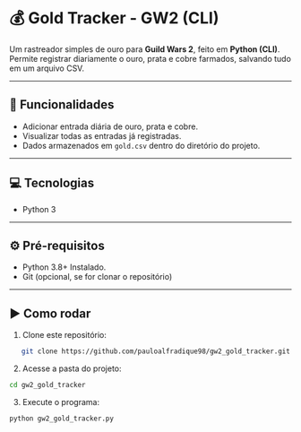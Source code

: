 # 💰 Gold Tracker - GW2 (CLI)

Um rastreador simples de ouro para **Guild Wars 2**, feito em **Python (CLI)**.  
Permite registrar diariamente o ouro, prata e cobre farmados, salvando tudo em um arquivo CSV.

---

## 🚀 Funcionalidades
- Adicionar entrada diária de ouro, prata e cobre.
- Visualizar todas as entradas já registradas.
- Dados armazenados em `gold.csv` dentro do diretório do projeto.

---

## 💻 Tecnologias
- Python 3

---

## ⚙️ Pré-requisitos
- Python 3.8+ Instalado.
- Git (opcional, se for clonar o repositório)

---

## ▶️ Como rodar
1. Clone este repositório:
``` bash
   git clone https://github.com/pauloalfradique98/gw2_gold_tracker.git
```
2. Acesse a pasta do projeto:
``` bash
cd gw2_gold_tracker
```
3. Execute o programa:
``` bash
python gw2_gold_tracker.py
```